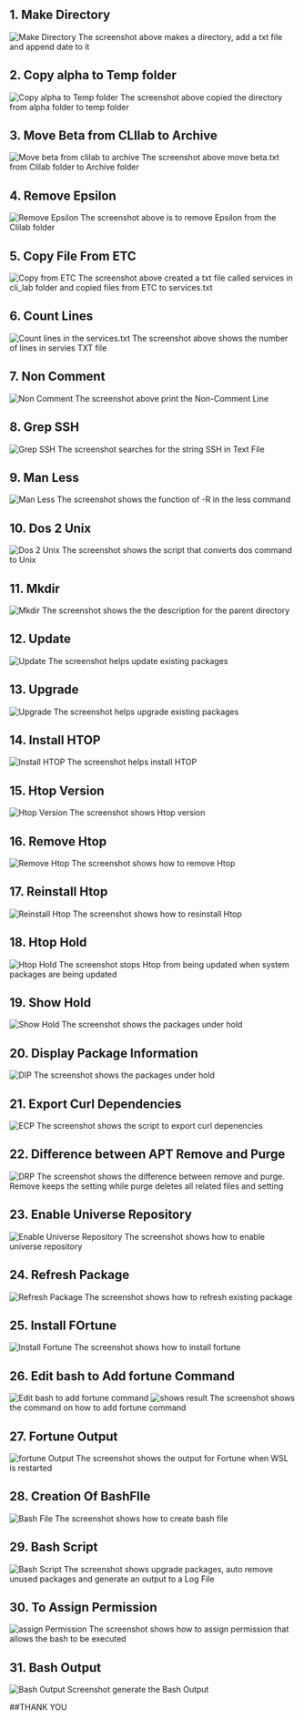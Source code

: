 ## 1. Make Directory
![Make Directory](./screenshot/Make%20directory.jpg)
The screenshot above makes a directory, add a txt file and append date to it
## 2. Copy alpha to Temp folder
![Copy alpha to Temp folder](./screenshot/copy%20alpha%20to%20temp%20folder.jpg)
The screenshot above copied the directory from alpha folder to temp folder
## 3. Move Beta from CLIlab to Archive
![Move beta from clilab to archive](./screenshot/move%20beta%20from%20clilab%20to%20archive.jpg)
The screenshot above move beta.txt from Clilab folder to Archive folder
## 4. Remove Epsilon
![Remove Epsilon](./screenshot/Remove%20Epsilon.jpg)
The screenshot above is to remove Epsilon from the Clilab folder
## 5. Copy File From ETC
![Copy from ETC](./screenshot/Remove%20Epsilon.jpg)
The screenshot above created a txt file called services in cli_lab folder and copied files from ETC to services.txt
## 6. Count Lines
![Count lines in the services.txt](./screenshot/Count%20Lines1.jpg)
The screenshot above shows the number of lines in servies TXT file
## 7. Non Comment
![Non Comment](./screenshot/Non%20Comment.jpg)
The screenshot above print the Non-Comment Line
## 8. Grep SSH
![Grep SSH](./screenshot/Grep%20SSH.jpg)
The screenshot searches for the string SSH in Text File
## 9. Man Less
![Man Less](./screenshot/Man%20less.jpg)
The screenshot shows the function of -R in the less command
## 10. Dos 2 Unix
![Dos 2 Unix](./screenshot/Dos%202%20Unix.jpg)
The screenshot shows the script that converts dos command to Unix
## 11. Mkdir
![Mkdir](./screenshot/Mkdir.jpg)
The screenshot shows the the description for the parent directory
## 12. Update
![Update](./screenshot/Update.jpg)
The screenshot helps update existing packages
## 13. Upgrade
![Upgrade](./screenshot/Upgrade.jpg)
The screenshot helps upgrade existing packages
## 14. Install HTOP
![Install HTOP](./screenshot/Install%20HTOP.jpg)
The screenshot helps install HTOP
## 15. Htop Version
![Htop Version](./screenshot/Htop%20Version.jpg)
The screenshot shows Htop version
## 16. Remove Htop
![Remove Htop](./screenshot/remove%20Htop.jpg)
The screenshot shows how to remove Htop
## 17. Reinstall Htop
![Reinstall Htop](./screenshot/Reinstall%20Htop.jpg)
The screenshot shows how to resinstall Htop
## 18. Htop Hold
![Htop Hold](./screenshot/Htop%20Hold.jpg)
The screenshot stops Htop from being updated when system packages are being updated
## 19. Show Hold
![Show Hold](./screenshot/Show%20Hold.jpg)
The screenshot shows the packages under hold
## 20. Display Package Information
![DIP](./screenshot/Display%20Package%20Information.jpg)
The screenshot shows the packages under hold
## 21. Export Curl Dependencies
![ECP](./screenshot/Export%20Curl%20Depedencies.jpg)
The screenshot shows the script to export curl depenencies
## 22. Difference between APT Remove and Purge
![DRP](./screenshot/Difference%20between%20Purge%20and%20Remove.jpg)
The screenshot shows the difference between remove and purge. Remove keeps the setting while purge deletes all related files and setting
## 23. Enable Universe Repository
![Enable Universe Repository](./screenshot/Enable%20The%20universe%20Repository.jpg)
The screenshot shows how to enable universe repository
## 24. Refresh Package
![Refresh Package](./screenshot/Refresh%20Package.jpg)
The screenshot shows how to refresh existing package
## 25.  Install FOrtune
![Install Fortune](./screenshot/Install%20Fortune.jpg)
The screenshot shows how to install fortune
## 26. Edit bash to Add fortune Command
![Edit bash to add fortune command](./screenshot/Edit%20bash1.jpg)
![shows result](./screenshot/Edit%20bash.jpg)
The screenshot shows the command on how to add fortune command
## 27. Fortune Output
![fortune Output](./screenshot/Output%20Your%20Fortune.jpg)
The screenshot shows the output for Fortune when WSL is restarted
## 28. Creation Of BashFIle
![Bash File](./screenshot/Create%20BashFile.jpg)
The screenshot shows how to create bash file
## 29. Bash Script
![Bash Script](./screenshot/BashScript.jpg)
The screenshot shows upgrade packages, auto remove unused packages and generate an output to a Log File
## 30. To Assign Permission
![assign Permission](./screenshot/Allow%20Permission.jpg)
The screenshot shows how to assign permission that allows the bash to be executed
## 31. Bash Output
![Bash Output](./screenshot/BAsh%20Output.jpg)
Screenshot generate the Bash Output


##THANK YOU
















